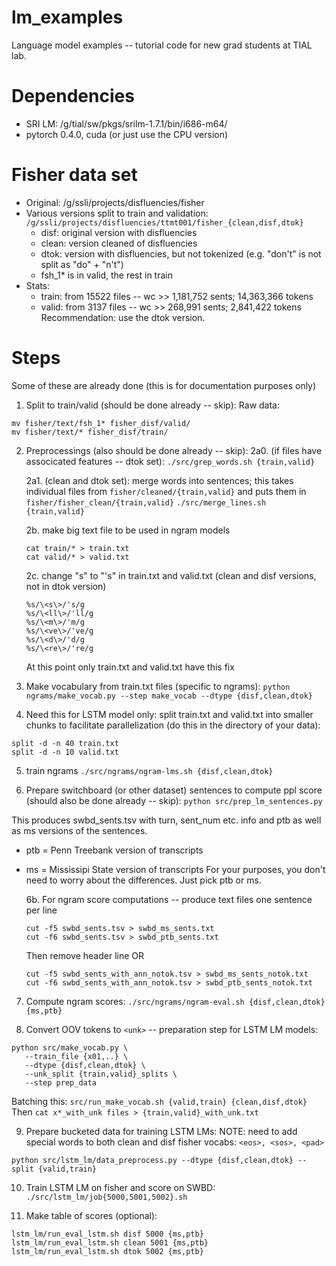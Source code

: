 # lm_examples
Language model examples -- tutorial code for new grad students at TIAL lab.

# Dependencies
* SRI LM: /g/tial/sw/pkgs/srilm-1.7.1/bin/i686-m64/
* pytorch 0.4.0, cuda (or just use the CPU version)

# Fisher data set
* Original: /g/ssli/projects/disfluencies/fisher
* Various versions split to train and validation: `/g/ssli/projects/disfluencies/ttmt001/fisher_{clean,disf,dtok}`
    * disf: original version with disfluencies
    * clean: version cleaned of disfluencies
    * dtok: version with disfluencies, but not tokenized (e.g. "don't" is not split as "do" + "n't")
    * fsh_1* is in valid, the rest in train
* Stats: 
    * train: from 15522 files -- wc >> 1,181,752 sents; 14,363,366 tokens
    * valid: from 3137 files -- wc >> 268,991 sents; 2,841,422 tokens
Recommendation: use the dtok version.

# Steps
Some of these are already done (this is for documentation purposes only)
1. Split to train/valid (should be done already -- skip):
Raw data: 
```
mv fisher/text/fsh_1* fisher_disf/valid/
mv fisher/text/* fisher_disf/train/
```

2. Preprocessings (also should be done already -- skip):
    2a0. (if files have associcated features -- dtok set):
    `./src/grep_words.sh {train,valid}`

    2a1. (clean and dtok set): merge words into sentences; this takes individual files from `fisher/cleaned/{train,valid}` and puts them in `fisher/fisher_clean/{train,valid}`
    `./src/merge_lines.sh {train,valid}`

    2b. make big text file to be used in ngram models
    ```
    cat train/* > train.txt
    cat valid/* > valid.txt
    ```

    2c. change "s" to "'s" in train.txt and valid.txt (clean and disf versions, not in dtok version)
    ```
    %s/\<s\>/'s/g
    %s/\<ll\>/'ll/g
    %s/\<m\>/'m/g
    %s/\<ve\>/'ve/g
    %s/\<d\>/'d/g
    %s/\<re\>/'re/g
    ```
    At this point only train.txt and valid.txt have this fix

3. Make vocabulary from train.txt files (specific to ngrams):
`python ngrams/make_vocab.py --step make_vocab --dtype {disf,clean,dtok}`

4. Need this for LSTM model only: split train.txt and valid.txt into smaller chunks to facilitate parallelization (do this in the directory of your data):
```
split -d -n 40 train.txt
split -d -n 10 valid.txt
```

5. train ngrams
`./src/ngrams/ngram-lms.sh {disf,clean,dtok}`

6. Prepare switchboard (or other dataset) sentences to compute ppl score (should also be done already -- skip):
`python src/prep_lm_sentences.py`

This produces swbd_sents.tsv with turn, sent_num etc. info and ptb as well as ms versions of the sentences. 
* ptb = Penn Treebank version of transcripts
* ms = Mississipi State version of transcripts
For your purposes, you don't need to worry about the differences. Just pick ptb or ms.

    6b. For ngram score computations -- produce text files one sentence per line
    ```
    cut -f5 swbd_sents.tsv > swbd_ms_sents.txt
    cut -f6 swbd_sents.tsv > swbd_ptb_sents.txt
    ```
    Then remove header line
    OR
    ```
    cut -f5 swbd_sents_with_ann_notok.tsv > swbd_ms_sents_notok.txt
    cut -f6 swbd_sents_with_ann_notok.tsv > swbd_ptb_sents_notok.txt
    ```

7. Compute ngram scores:
`./src/ngrams/ngram-eval.sh {disf,clean,dtok} {ms,ptb}`

8. Convert OOV tokens to `<unk>` -- preparation step for LSTM LM models:
```
python src/make_vocab.py \
   --train_file {x01,..} \
   --dtype {disf,clean,dtok} \
   --unk_split {train,valid}_splits \
   --step prep_data
```

Batching this:
`src/run_make_vocab.sh {valid,train} {clean,disf,dtok}`
Then `cat x*_with_unk files > {train,valid}_with_unk.txt`

9. Prepare bucketed data for training LSTM LMs:
NOTE: need to add special words to both clean and disf fisher vocabs: 
`<eos>, <sos>, <pad>`

`python src/lstm_lm/data_preprocess.py --dtype {disf,clean,dtok} --split {valid,train}`

10. Train LSTM LM on fisher and score on SWBD:
`./src/lstm_lm/job{5000,5001,5002}.sh`

11. Make table of scores (optional):
```
lstm_lm/run_eval_lstm.sh disf 5000 {ms,ptb}
lstm_lm/run_eval_lstm.sh clean 5001 {ms,ptb}
lstm_lm/run_eval_lstm.sh dtok 5002 {ms,ptb}
```



